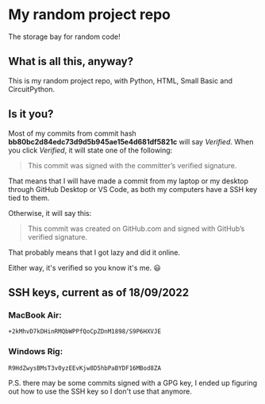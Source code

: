 # My random project repo

The storage bay for random code!

## What is all this, anyway?

This is my random project repo, with Python, HTML, Small Basic and CircuitPython.

## Is it you?

Most of my commits from commit hash **bb80bc2d84edc73d9d5b945ae15e4d681df5821c** will say *Verified*. When you click *Verified*, it will state one of the following:

> This commit was signed with the committer’s verified signature.

That means that I will have made a commit from my laptop or my desktop through GitHub Desktop or VS Code, as both my computers have a SSH key tied to them.

Otherwise, it will say this:

> This commit was created on GitHub.com and signed with GitHub’s verified signature.

That probably means that I got lazy and did it online.

Either way, it's verified so you know it's me. :smiley:

## SSH keys, current as of 18/09/2022

### MacBook Air:

`+2kMhvD7kDHinRMQbWPPfQoCpZDnM1898/S9P6HXVJE`

### Windows Rig:

`R9HdZwysBMsT3v0yzEEvKjw8D5hbPaBYDF16MBod8ZA`

P.S. there may be some commits signed with a GPG key, I ended up figuring out how to use the SSH key so I don't use that anymore.